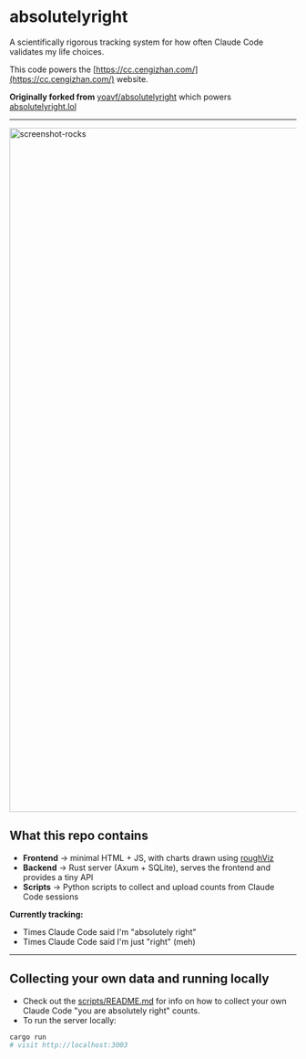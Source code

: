# absolutelyright

A scientifically rigorous tracking system for how often Claude Code validates my life choices.

This code powers the [https://cc.cengizhan.com/](https://cc.cengizhan.com/) website.

**Originally forked from** [yoavf/absolutelyright](https://github.com/yoavf/absolutelyright) which powers [absolutelyright.lol](https://absolutelyright.lol/)

---

<img width="1100" height="1200" alt="screenshot-rocks" src="https://github.com/user-attachments/assets/5464b87b-edb6-460c-b625-d06c33684d9a" />


## What this repo contains

- **Frontend** → minimal HTML + JS, with charts drawn using [roughViz](https://www.jwilber.me/roughviz/)
- **Backend** → Rust server (Axum + SQLite), serves the frontend and provides a tiny API
- **Scripts** → Python scripts to collect and upload counts from Claude Code sessions

**Currently tracking:**
- Times Claude Code said I'm "absolutely right"
- Times Claude Code said I'm just "right" (meh)

---

## Collecting your own data and running locally

- Check out the [scripts/README.md](./scripts/README.md) for info on how to collect your own Claude Code "you are absolutely right" counts.
- To run the server locally:

```bash
cargo run
# visit http://localhost:3003
```